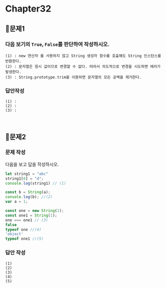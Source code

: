 # Chapter32
## 📌문제1
### 다음 보기의 `True`, `False`를 판단하여 작성하시오.
```
(1) : new 연산자 를 사용하지 않고 String 생성자 함수를 호출해도 String 인스턴스를 반환한다.
(2) : 문자열은 원시 값이므로 변경할 수 없다. 따라서 의도적으로 변경을 시도하면 에러가 발생한다.
(3) : String.prototype.trim을 이용하면 문자열의 모든 공백을 제거한다.
```
### 답안작성
```
(1) : 
(2) : 
(3) : 
```

<br>

## 📌문제2
### 문제 작성
다음을 보고 답을 작성하시오.

```js
let string1 = "abc"
string1[0] = "d";
console.log(string1) // (1)

const b = String(a);
console.log(b); //(2)
var a = 1;

const one = new String(1);
const one1 = String(1);
one === one1 // (3)
false
typeof one //(4)
'object'
typeof one1 //(5)
```
### 답안 작성
```
(1)
(2)
(3)
(4)
(5)
```

<br>

